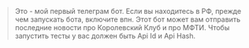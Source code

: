 > Это - мой первый телеграм бот.
> Если вы находитесь в РФ, прежде чем запускать бота, включите впн.
> Этот бот может вам отправить последние новости про Королевский Клуб и про МФТИ.
> Чтобы запустить тесты у вас должен быть Api Id и Api Hash.
